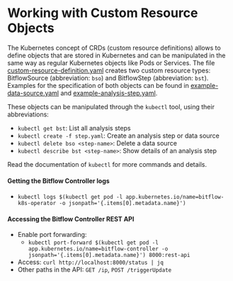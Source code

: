 
# Working with Custom Resource Objects

The Kubernetes concept of CRDs (custom resource definitions) allows to define objects that are stored in Kubernetes and can be manipulated in the same way as regular Kubernetes objects like Pods or Services. The file [custom-resource-definition.yaml](helm/templates/custom-resource-definition.yaml) creates two custom resource types: BitflowSource (abbreviation: `bso`) and BitflowStep (abbreviation: `bst`). Examples for the specification of both objects can be found in [example-data-source.yaml](examples/example-data-source.yaml) and [example-analysis-step.yaml](examples/example-analysis-step.yaml).

These objects can be manipulated through the `kubectl` tool, using their abbreviations:
- `kubectl get bst`: List all analysis steps
- `kubectl create -f step.yaml`: Create an analysis step or data source
- `kubectl delete bso <step-name>`: Delete a data source
- `kubectl describe bst <step-name>`: Show details of an analysis step

Read the documentation of `kubectl` for more commands and details.

#### Getting the Bitflow Controller logs
- `kubectl logs $(kubectl get pod -l app.kubernetes.io/name=bitflow-k8s-operator -o jsonpath='{.items[0].metadata.name}')`

#### Accessing the Bitflow Controller REST API
- Enable port forwarding:
    - `kubectl port-forward $(kubectl get pod -l app.kubernetes.io/name=bitflow-controller -o jsonpath='{.items[0].metadata.name}') 8000:rest-api`
- Access: `curl http://localhost:8000/status | jq`
- Other paths in the API: `GET /ip`, `POST /triggerUpdate`
